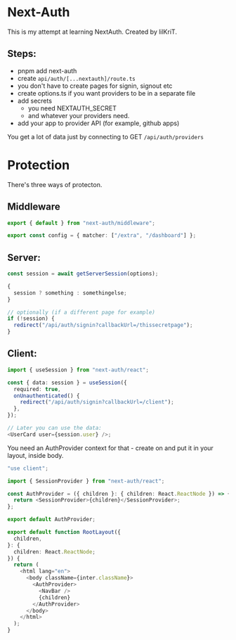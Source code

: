 # Next-Auth

This is my attempt at learning NextAuth. Created by lilKriT.

## Steps:

- pnpm add next-auth
- create `api/auth/[...nextauth]/route.ts`
- you don't have to create pages for signin, signout etc
- create options.ts if you want providers to be in a separate file
- add secrets
  - you need NEXTAUTH_SECRET
  - and whatever your providers need.
- add your app to provider API (for example, github apps)

You get a lot of data just by connecting to GET `/api/auth/providers`

# Protection

There's three ways of protecton.

## Middleware

```ts
export { default } from "next-auth/middleware";

export const config = { matcher: ["/extra", "/dashboard"] };
```

## Server:

```ts
const session = await getServerSession(options);

{
  session ? something : somethingelse;
}

// optionally (if a different page for example)
if (!session) {
  redirect("/api/auth/signin?callbackUrl=/thissecretpage");
}
```

## Client:

```ts
import { useSession } from "next-auth/react";

const { data: session } = useSession({
  required: true,
  onUnauthenticated() {
    redirect("/api/auth/signin?callbackUrl=/client");
  },
});

// Later you can use the data:
<UserCard user={session.user} />;
```

You need an AuthProvider context for that - create on and put it in your layout, inside body.

```ts
"use client";

import { SessionProvider } from "next-auth/react";

const AuthProvider = ({ children }: { children: React.ReactNode }) => {
  return <SessionProvider>{children}</SessionProvider>;
};

export default AuthProvider;
```

```ts
export default function RootLayout({
  children,
}: {
  children: React.ReactNode;
}) {
  return (
    <html lang="en">
      <body className={inter.className}>
        <AuthProvider>
          <NavBar />
          {children}
        </AuthProvider>
      </body>
    </html>
  );
}
```
